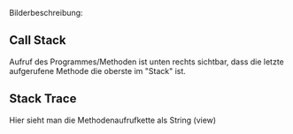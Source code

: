 Bilderbeschreibung:

## Call Stack

Aufruf des Programmes/Methoden ist unten rechts sichtbar, dass die letzte aufgerufene Methode die oberste im "Stack" ist.

## Stack Trace

Hier sieht man die Methodenaufrufkette als String (view)
